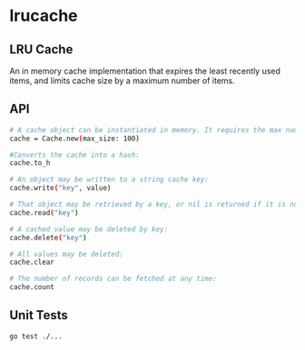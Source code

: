 # lrucache

## LRU Cache
An in memory cache implementation that expires the least recently used items, and limits cache size by a maximum number of items.

## API
```bash
# A cache object can be instantiated in memory. It requires the max number of records as an argument:
cache = Cache.new(max_size: 100)

#Converts the cache into a hash:
cache.to_h

# An object may be written to a string cache key:
cache.write("key", value)

# That object may be retrieved by a key, or nil is returned if it is not found:
cache.read("key")

# A cached value may be deleted by key:
cache.delete("key")

# All values may be deleted:
cache.clear

# The number of records can be fetched at any time:
cache.count
```

## Unit Tests
```bash
go test ./...
```
